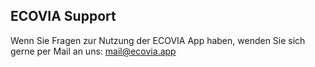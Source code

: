 ## ECOVIA Support

Wenn Sie Fragen zur Nutzung der ECOVIA App haben, wenden Sie sich gerne per Mail an uns: mail@ecovia.app
